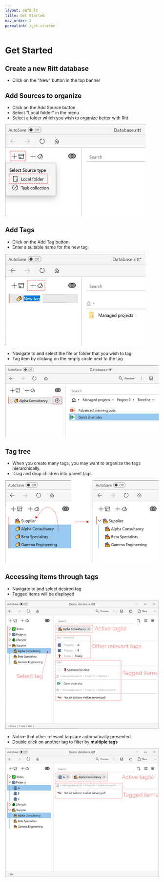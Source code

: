 ```yaml
---
layout: default
title: Get Started
nav_order: 2
permalink: /get-started
---
```


# Get Started

## Create a new Ritt database

- Click on the "New" button in the top banner

## Add Sources to organize

- Click on the Add Source button
- Select "Local folder" in the menu
- Select a folder which you wish to organize better with Ritt

![Add Source](/img/Add-Source.png)

## Add Tags

- Click on the Add Tag button
- Enter a suitable name for the new tag

![Add Tag](/img/Add-Tag.png)

- Navigate to and select the file or folder that you wish to tag
- Tag item by clicking on the empty circle next to the tag

![Tag File](/img/Tag-File.png)

## Tag tree

- When you create many tags, you may want to organize the tags hierarchically.
- Drag and drop children into parent tags

![Drag and drop tags](/img/Tag-tree-drag-and-drop.png)

## Accessing items through tags

- Navigate to and select desired tag
- Tagged items will be displayed

![Access items](/img/Access-through-tags.png)

- Notice that other relevant tags are automatically presented
- Double click on another tag to filter by **multiple tags**

![Access through multiple tags](/img/Access-through-multiple-tags.png)